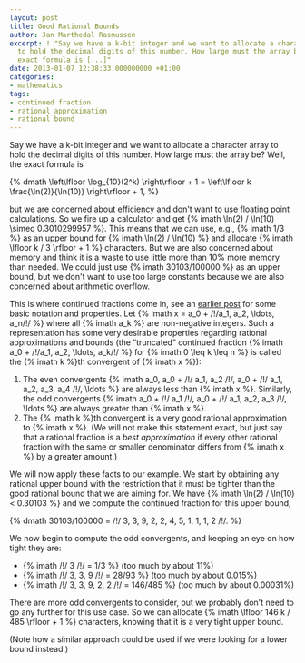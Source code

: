 ```yaml
---
layout: post
title: Good Rational Bounds
author: Jan Marthedal Rasmussen
excerpt: ! "Say we have a k-bit integer and we want to allocate a character array
  to hold the decimal digits of this number. How large must the array be? Well, the
  exact formula is [...]"
date: 2013-01-07 12:38:33.000000000 +01:00
categories:
- mathematics
tags:
- continued fraction
- rational approximation
- rational bound
---
```


Say we have a k-bit integer and we want to allocate a character array to hold the decimal digits of this number. How large must the array be? Well, the exact formula is

{% dmath \left\lfloor \log_{10}(2^k) \right\rfloor + 1 = \left\lfloor k \frac{\ln(2)}{\ln(10)} \right\rfloor + 1, %}

but we are concerned about efficiency and don't want to use floating point calculations. So we fire up a calculator and get {% imath \ln(2) / \ln(10) \simeq 0.3010299957 %}. This means that we can use, e.g., {% imath 1/3 %} as an upper bound for {% imath \ln(2) / \ln(10) %} and allocate {% imath \lfloor k / 3 \rfloor + 1 %} characters. But we are also concerned about memory and think it is a waste to use little more than 10% more memory than needed. We could just use {% imath 30103/100000 %} as an upper bound, but we don't want to use too large constants because we are also concerned about arithmetic overflow.

This is where continued fractions come in, see an [earlier post](/2009/11/continued-fractions-and-continuants.html) for some basic notation and properties. Let {% imath x = a_0 + /\!/a_1, a_2, \ldots, a_n/\!/ %} where all {% imath a_k %} are non-negative integers. Such a representation has some very desirable properties regarding rational approximations and bounds (the &#8220;truncated&#8221; continued fraction {% imath a_0 + /\!/a_1, a_2, \ldots, a_k/\!/ %} for {% imath 0 \leq k \leq n %} is called the {% imath k %}th convergent of {% imath x %}):

1. The even convergents {% imath a_0, a_0 + /\!/ a_1, a_2 /\!/, a_0 + /\!/ a_1, a_2, a_3, a_4 /\!/, \ldots %} are always less than {% imath x %}. Similarly, the odd convergents {% imath a_0 + /\!/ a_1 /\!/, a_0 + /\!/ a_1, a_2, a_3 /\!/, \ldots %} are always greater than {% imath x %}.
2. The {% imath k %}th convergent is a very good rational approximation to {% imath x %}. (We will not make this statement exact, but just say that a rational fraction is a *best approximation* if every other rational fraction with the same or smaller denominator differs from {% imath x %} by a greater amount.)

We will now apply these facts to our example. We start by obtaining any rational upper bound with the restriction that it must be tighter than the good rational bound that we are aiming for. We have {% imath \ln(2) / \ln(10) < 0.30103 %} and we compute the continued fraction for this upper bound,

{% dmath 30103/100000 = /\!/ 3, 3, 9, 2, 2, 4, 5, 1, 1, 1, 2 /\!/. %}

We now begin to compute the odd convergents, and keeping an eye on how tight they are:

*   {% imath /\!/ 3 /\!/ = 1/3 %} (too much by about 11%)
*   {% imath /\!/ 3, 3, 9 /\!/ = 28/93 %} (too much by about 0.015%)
*   {% imath /\!/ 3, 3, 9, 2, 2 /\!/ = 146/485 %} (too much by about 0.00031%)

There are more odd convergents to consider, but we probably don't need to go any further for this use case. So we can allocate {% imath \lfloor 146 k / 485 \rfloor + 1 %} characters, knowing that it is a very tight upper bound.

(Note how a similar approach could be used if we were looking for a lower bound instead.)

